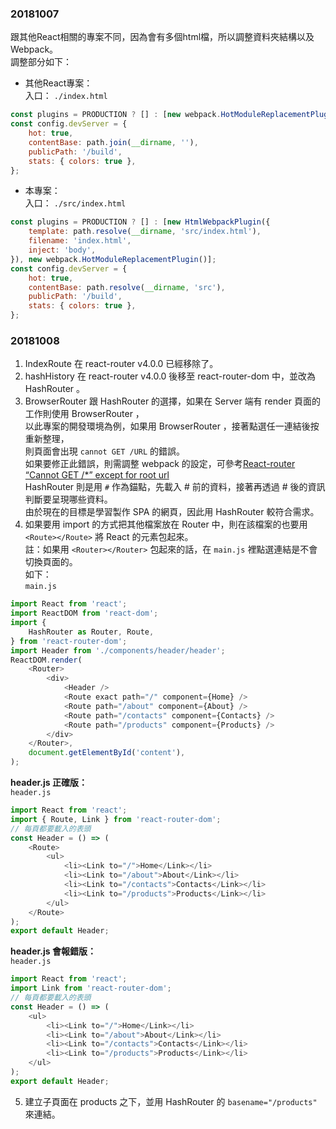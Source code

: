 ### 20181007  
跟其他React相關的專案不同，因為會有多個html檔，所以調整資料夾結構以及Webpack。  
調整部分如下：  
- 其他React專案：  
入口： `./index.html`  
``` javascript
const plugins = PRODUCTION ? [] : [new webpack.HotModuleReplacementPlugin()];
const config.devServer = {
    hot: true,
    contentBase: path.join(__dirname, ''),
    publicPath: '/build',
    stats: { colors: true },
};
```
- 本專案：  
入口： `./src/index.html`  
``` javascript
const plugins = PRODUCTION ? [] : [new HtmlWebpackPlugin({
    template: path.resolve(__dirname, 'src/index.html'),
    filename: 'index.html',
    inject: 'body',
}), new webpack.HotModuleReplacementPlugin()];
const config.devServer = {
    hot: true,
    contentBase: path.resolve(__dirname, 'src'),
    publicPath: '/build',
    stats: { colors: true },
};
```

### 20181008  
1. IndexRoute 在 react-router v4.0.0 已經移除了。  
2. hashHistory 在 react-router v4.0.0 後移至 react-router-dom 中，並改為 HashRouter 。  
3. BrowserRouter 跟 HashRouter 的選擇，如果在 Server 端有 render 頁面的工作則使用 BrowserRouter ，  
以此專案的開發環境為例，如果用 BrowserRouter ，接著點選任一連結後按重新整理，  
則頁面會出現 `cannot GET /URL` 的錯誤。  
如果要修正此錯誤，則需調整 webpack 的設定，可參考[React-router “Cannot GET /*” except for root url](https://stackoverflow.com/questions/32098076/react-router-cannot-get-except-for-root-url)  
HashRouter 則是用 `#` 作為錨點，先載入 # 前的資料，接著再透過 # 後的資訊判斷要呈現哪些資料。  
由於現在的目標是學習製作 SPA 的網頁，因此用 HashRouter 較符合需求。  
4. 如果要用 import 的方式把其他檔案放在 Router 中，則在該檔案的也要用 `<Route></Route>` 將 React 的元素包起來。  
註：如果用 `<Router></Router>` 包起來的話，在 `main.js` 裡點選連結是不會切換頁面的。  
如下：  
`main.js`  
``` javascript
import React from 'react';
import ReactDOM from 'react-dom';
import {
    HashRouter as Router, Route,
} from 'react-router-dom';
import Header from './components/header/header';
ReactDOM.render(
    <Router>
        <div>
            <Header />
            <Route exact path="/" component={Home} />
            <Route path="/about" component={About} />
            <Route path="/contacts" component={Contacts} />
            <Route path="/products" component={Products} />
        </div>
    </Router>,
    document.getElementById('content'),
);
```
**header.js 正確版：**  
`header.js`  
``` javascript
import React from 'react';
import { Route, Link } from 'react-router-dom';
// 每頁都要載入的表頭
const Header = () => (
    <Route>
        <ul>
            <li><Link to="/">Home</Link></li>
            <li><Link to="/about">About</Link></li>
            <li><Link to="/contacts">Contacts</Link></li>
            <li><Link to="/products">Products</Link></li>
        </ul>
    </Route>
);
export default Header;

```

**header.js 會報錯版：**  
`header.js`  
``` javascript
import React from 'react';
import Link from 'react-router-dom';
// 每頁都要載入的表頭
const Header = () => (
    <ul>
        <li><Link to="/">Home</Link></li>
        <li><Link to="/about">About</Link></li>
        <li><Link to="/contacts">Contacts</Link></li>
        <li><Link to="/products">Products</Link></li>
    </ul>
);
export default Header;
```
5. 建立子頁面在 products 之下，並用 HashRouter 的 `basename="/products"` 來連結。
